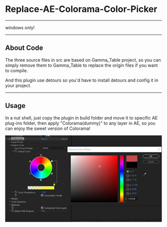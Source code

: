 # Replace-AE-Colorama-Color-Picker

---

windows only!

---

## About Code

The three source files in src are based on Gamma_Table project, so you can simply remove them to Gamma_Table to replace the origin files if you want to compile.

And this plugin use detours so you'd have to install detours and config it in your project.

---

## Usage

In a nut shell, just copy the plugin in build folder and move it to specific AE plug-ins folder, then apply "Colorama(dummy)" to any layer in AE, so you can enjoy the sweet version of Colorama!

![image](https://github.com/dolag233/Replace-AE-Colorama-Color-Picker/blob/main/preview.jpg)

